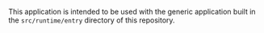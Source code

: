 This application is intended to be used with the generic application built in the `src/runtime/entry` directory of this repository.
